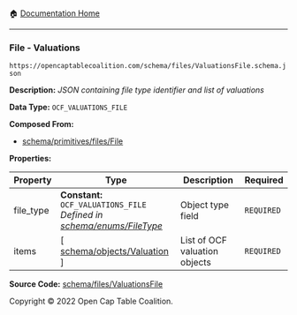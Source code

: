 :house: [Documentation Home](/docs/README.md)

---

### File - Valuations

`https://opencaptablecoalition.com/schema/files/ValuationsFile.schema.json`

**Description:** _JSON containing file type identifier and list of valuations_

**Data Type:** `OCF_VALUATIONS_FILE`

**Composed From:**

- [schema/primitives/files/File](/docs/schema/primitives/files/File.md)

**Properties:**

| Property  | Type                                                                                                         | Description                   | Required   |
| --------- | ------------------------------------------------------------------------------------------------------------ | ----------------------------- | ---------- |
| file_type | **Constant:** `OCF_VALUATIONS_FILE`</br>_Defined in [schema/enums/FileType](/docs/schema/enums/FileType.md)_ | Object type field             | `REQUIRED` |
| items     | [ [schema/objects/Valuation](/docs/schema/objects/Valuation.md) ]                                            | List of OCF valuation objects | `REQUIRED` |

**Source Code:** [schema/files/ValuationsFile](../../schema/files/ValuationsFile.schema.json)

Copyright © 2022 Open Cap Table Coalition.
